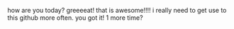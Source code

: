 how are you today?
greeeeat!
that is awesome!!!! i really need to get use to this github more often.
you got it! 
1 more time?